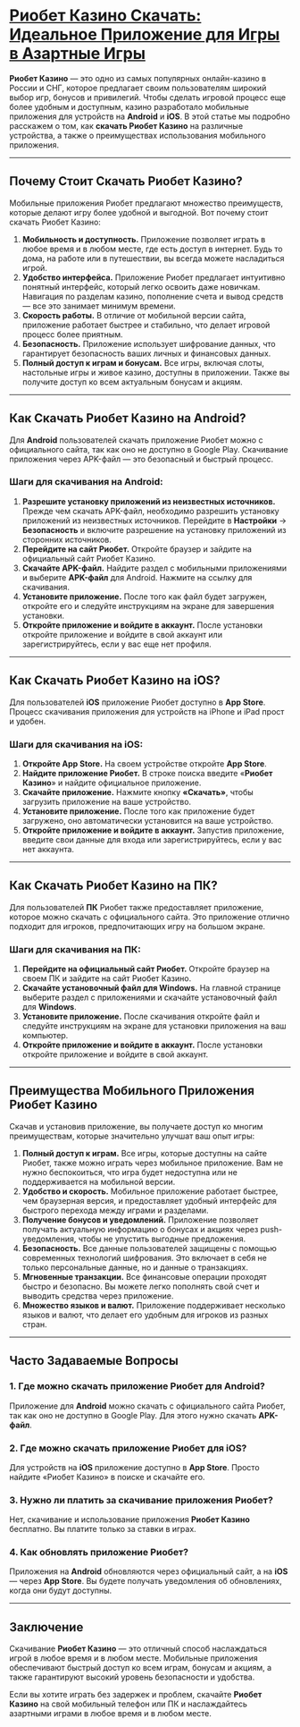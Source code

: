 # [Риобет Казино Скачать: Идеальное Приложение для Игры в Азартные Игры](https://brandplay.link/7xBLTPyj)

**Риобет Казино** — это одно из самых популярных онлайн-казино в России и СНГ, которое предлагает своим пользователям широкий выбор игр, бонусов и привилегий. Чтобы сделать игровой процесс еще более удобным и доступным, казино разработало мобильные приложения для устройств на **Android** и **iOS**. В этой статье мы подробно расскажем о том, как **скачать Риобет Казино** на различные устройства, а также о преимуществах использования мобильного приложения.

***

## Почему Стоит Скачать Риобет Казино?

Мобильные приложения Риобет предлагают множество преимуществ, которые делают игру более удобной и выгодной. Вот почему стоит скачать Риобет Казино:

1. **Мобильность и доступность.**
   Приложение позволяет играть в любое время и в любом месте, где есть доступ в интернет. Будь то дома, на работе или в путешествии, вы всегда можете насладиться игрой.
2. **Удобство интерфейса.**
   Приложение Риобет предлагает интуитивно понятный интерфейс, который легко освоить даже новичкам. Навигация по разделам казино, пополнение счета и вывод средств — все это занимает минимум времени.
3. **Скорость работы.**
   В отличие от мобильной версии сайта, приложение работает быстрее и стабильно, что делает игровой процесс более приятным.
4. **Безопасность.**
   Приложение использует шифрование данных, что гарантирует безопасность ваших личных и финансовых данных.
5. **Полный доступ к играм и бонусам.**
   Все игры, включая слоты, настольные игры и живое казино, доступны в приложении. Также вы получите доступ ко всем актуальным бонусам и акциям.

***

## Как Скачать Риобет Казино на Android?

Для **Android** пользователей скачать приложение Риобет можно с официального сайта, так как оно не доступно в Google Play. Скачивание приложения через APK-файл — это безопасный и быстрый процесс.

### Шаги для скачивания на Android:

1. **Разрешите установку приложений из неизвестных источников.**
   Прежде чем скачать APK-файл, необходимо разрешить установку приложений из неизвестных источников. Перейдите в **Настройки** → **Безопасность** и включите разрешение на установку приложений из сторонних источников.
2. **Перейдите на сайт Риобет.**
   Откройте браузер и зайдите на официальный сайт Риобет Казино.
3. **Скачайте APK-файл.**
   Найдите раздел с мобильными приложениями и выберите **APK-файл** для Android. Нажмите на ссылку для скачивания.
4. **Установите приложение.**
   После того как файл будет загружен, откройте его и следуйте инструкциям на экране для завершения установки.
5. **Откройте приложение и войдите в аккаунт.**
   После установки откройте приложение и войдите в свой аккаунт или зарегистрируйтесь, если у вас еще нет профиля.

***

## Как Скачать Риобет Казино на iOS?

Для пользователей **iOS** приложение Риобет доступно в **App Store**. Процесс скачивания приложения для устройств на iPhone и iPad прост и удобен.

### Шаги для скачивания на iOS:

1. **Откройте App Store.**
   На своем устройстве откройте **App Store**.
2. **Найдите приложение Риобет.**
   В строке поиска введите «**Риобет Казино**» и найдите официальное приложение.
3. **Скачайте приложение.**
   Нажмите кнопку **«Скачать»**, чтобы загрузить приложение на ваше устройство.
4. **Установите приложение.**
   После того как приложение будет загружено, оно автоматически установится на ваше устройство.
5. **Откройте приложение и войдите в аккаунт.**
   Запустив приложение, введите свои данные для входа или зарегистрируйтесь, если у вас нет аккаунта.

***

## Как Скачать Риобет Казино на ПК?

Для пользователей **ПК** Риобет также предоставляет приложение, которое можно скачать с официального сайта. Это приложение отлично подходит для игроков, предпочитающих игру на большом экране.

### Шаги для скачивания на ПК:

1. **Перейдите на официальный сайт Риобет.**
   Откройте браузер на своем ПК и зайдите на сайт Риобет Казино.
2. **Скачайте установочный файл для Windows.**
   На главной странице выберите раздел с приложениями и скачайте установочный файл для **Windows**.
3. **Установите приложение.**
   После скачивания откройте файл и следуйте инструкциям на экране для установки приложения на ваш компьютер.
4. **Откройте приложение и войдите в аккаунт.**
   После установки откройте приложение и войдите в свой аккаунт.

***

## Преимущества Мобильного Приложения Риобет Казино

Скачав и установив приложение, вы получаете доступ ко многим преимуществам, которые значительно улучшат ваш опыт игры:

1. **Полный доступ к играм.**
   Все игры, которые доступны на сайте Риобет, также можно играть через мобильное приложение. Вам не нужно беспокоиться, что игра будет недоступна или не поддерживается на мобильной версии.
2. **Удобство и скорость.**
   Мобильное приложение работает быстрее, чем браузерная версия, и предоставляет удобный интерфейс для быстрого перехода между играми и разделами.
3. **Получение бонусов и уведомлений.**
   Приложение позволяет получать актуальную информацию о бонусах и акциях через push-уведомления, чтобы не упустить выгодные предложения.
4. **Безопасность.**
   Все данные пользователей защищены с помощью современных технологий шифрования. Это включает в себя не только персональные данные, но и данные о транзакциях.
5. **Мгновенные транзакции.**
   Все финансовые операции проходят быстро и безопасно. Вы можете легко пополнять свой счет и выводить средства через приложение.
6. **Множество языков и валют.**
   Приложение поддерживает несколько языков и валют, что делает его удобным для игроков из разных стран.

***

## Часто Задаваемые Вопросы

### 1. Где можно скачать приложение Риобет для Android?

Приложение для **Android** можно скачать с официального сайта Риобет, так как оно не доступно в Google Play. Для этого нужно скачать **APK-файл**.

### 2. Где можно скачать приложение Риобет для iOS?

Для устройств на **iOS** приложение доступно в **App Store**. Просто найдите «Риобет Казино» в поиске и скачайте его.

### 3. Нужно ли платить за скачивание приложения Риобет?

Нет, скачивание и использование приложения **Риобет Казино** бесплатно. Вы платите только за ставки в играх.

### 4. Как обновлять приложение Риобет?

Приложения на **Android** обновляются через официальный сайт, а на **iOS** — через **App Store**. Вы будете получать уведомления об обновлениях, когда они будут доступны.

***

## Заключение

Скачивание **Риобет Казино** — это отличный способ наслаждаться игрой в любое время и в любом месте. Мобильные приложения обеспечивают быстрый доступ ко всем играм, бонусам и акциям, а также гарантируют высокий уровень безопасности и удобства.

Если вы хотите играть без задержек и проблем, скачайте **Риобет Казино** на свой мобильный телефон или ПК и наслаждайтесь азартными играми в любое время и в любом месте.
